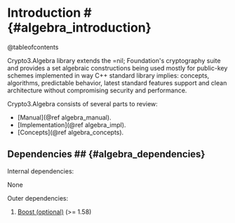 # Introduction # {#algebra_introduction}

@tableofcontents

Crypto3.Algebra library extends the =nil; Foundation's cryptography suite and provides a set algebraic constructions
 being used mostly for public-key schemes
 implemented in way C++ standard library implies: concepts, algorithms, predictable behavior, latest standard features support and clean architecture without compromising security and performance.
 
Crypto3.Algebra consists of several parts to review:

* [Manual](@ref algebra_manual).
* [Implementation](@ref algebra_impl).
* [Concepts](@ref algebra_concepts).

## Dependencies ## {#algebra_dependencies}

Internal dependencies:

None

Outer dependencies:
1. [Boost (optional)](https://boost.org) (>= 1.58)
